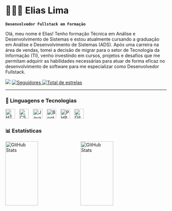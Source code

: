 # 👩🏻‍💻 Elias Lima

**`Desenvolvedor Fullstack em Formação`**

Olá, meu nome é Elias! Tenho formação Técnica em Análise e Desenvolvimento de Sistemas e estou atualmente cursando a graduação em Análise e Desenvolvimento de Sistemas (ADS). Após uma carreira na área de vendas, tomei a decisão de migrar para o setor de Tecnologia da Informação (TI), venho investindo em cursos, projetos e desafios que me permitam adquirir as habilidades necessárias para atuar de forma eficaz no desenvolvimento de software para me especializar como Desenvolvedor Fullstack.

<p align="left"> 
    <a href="https://www.linkedin.com/in/eliasnlima" target="_blank"><img src="https://img.shields.io/badge/-LinkedIn-%230077B5?style=for-the-badge&logo=linkedin&logoColor=white" target="_blank"></a> 
    <a href="https://github.com/eliasnlima?tab=followers">
        <img 
            alt="Seguidores" 
            title="Me siga no GitHub" 
            src="https://custom-icon-badges.demolab.com/github/followers/eliasnlima?color=236ad3&labelColor=1155ba&style=for-the-badge&logo=github&label=Seguidores&logoColor=white"
        />
    </a>
     <a href="https://github.com/eliasnlima?tab=repositories&sort=stargazers">
        <img 
            alt="Total de estrelas" 
            title="Total de estrelas GitHub" 
            src="https://custom-icon-badges.demolab.com/github/stars/eliasnlima?color=55960c&style=for-the-badge&labelColor=488207&logo=star&label=estrelas"
        />
    </a>
     
</p>

---

### 🤖 Linguagens e Tecnologias

<img 
    align="left" 
    alt="HTML"
    title="HTML" 
    width="30px" 
    style="padding-right: 10px;" 
    src="https://cdn.jsdelivr.net/gh/devicons/devicon@latest/icons/html5/html5-original.svg" 
/>
<img 
    align="left" 
    alt="CSS" 
    title="CSS"
    width="30px" 
    style="padding-right: 10px;" 
    src="https://cdn.jsdelivr.net/gh/devicons/devicon@latest/icons/css3/css3-original.svg" 
/>
<img 
    align="left" 
    alt="JavaScript" 
    title="JavaScript"
    width="30px" 
    style="padding-right: 10px;" 
    src="https://cdn.jsdelivr.net/gh/devicons/devicon@latest/icons/javascript/javascript-original.svg" 
/>
<img 
    align="left" 
    alt="Bootstrap"
    title="Bootstrap" 
    width="30px" 
    style="padding-right: 10px;" 
    src="https://cdn.jsdelivr.net/gh/devicons/devicon@latest/icons/bootstrap/bootstrap-original.svg" 
/>
<img 
    align="left" 
    alt="PHP" 
    title="PHP"
    width="30px" 
    style="padding-right: 10px;" 
    src="https://cdn.jsdelivr.net/gh/devicons/devicon@latest/icons/php/php-original.svg" 
/>
<img 
    align="left" 
    alt="Git" 
    title="Git"
    width="30px" 
    style="padding-right: 10px;" 
    src="https://cdn.jsdelivr.net/gh/devicons/devicon@latest/icons/git/git-original.svg" 
/>

<br/>
<br/>

### 📊 Estatísticas

<p>
  <img 
    align="left" 
    alt="GitHub Stats" 
      width="45%"
    height="200" 
    style="padding-right: 5px;" 
    src="https://github-readme-stats.vercel.app/api?username=eliasnlima&show_icons=true&theme=dark"
  />


<img 
      align="left" 
      alt="GitHub Stats" 
    width="45%"
      height="200" 
      src="https://github-readme-stats.vercel.app/api/top-langs/?username=eliasnlima&theme=dark&layout=compact&custom_title=Tecnologias&langs_count=9" 
  />

</p>
